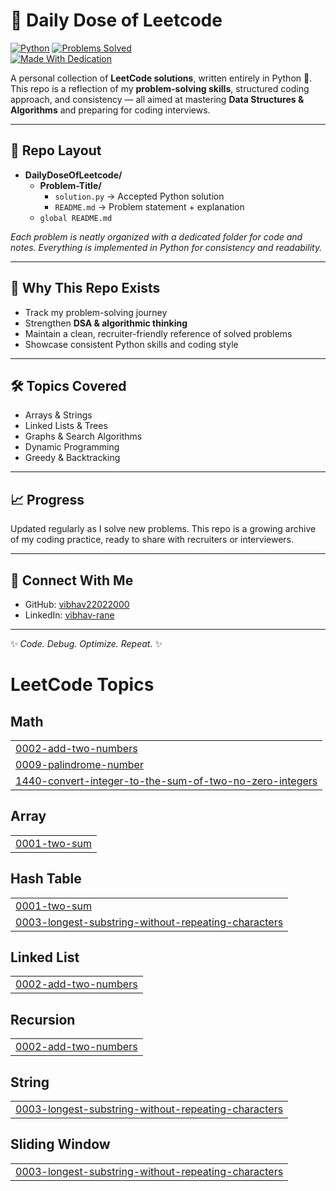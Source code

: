 # 🐍 Daily Dose of Leetcode

[![Python](https://img.shields.io/badge/Language-Python-blue?logo=python)](https://www.python.org/) 
[![Problems Solved](https://img.shields.io/badge/LeetCode-Problem%20Solving-orange?logo=leetcode)](https://leetcode.com/)  
[![Made With Dedication](https://img.shields.io/badge/Made%20with-Dedication-green)](#)

A personal collection of **LeetCode solutions**, written entirely in Python 🐍.  
This repo is a reflection of my **problem-solving skills**, structured coding approach, and consistency — all aimed at mastering **Data Structures & Algorithms** and preparing for coding interviews.

---

## 📂 Repo Layout

- **DailyDoseOfLeetcode/**
  - **Problem-Title/**
    - `solution.py` → Accepted Python solution
    - `README.md` → Problem statement + explanation
  - `global README.md`

*Each problem is neatly organized with a dedicated folder for code and notes. Everything is implemented in Python for consistency and readability.*

---

## 🎯 Why This Repo Exists
- Track my problem-solving journey  
- Strengthen **DSA & algorithmic thinking**  
- Maintain a clean, recruiter-friendly reference of solved problems  
- Showcase consistent Python skills and coding style  

---

## 🛠️ Topics Covered
- Arrays & Strings  
- Linked Lists & Trees  
- Graphs & Search Algorithms  
- Dynamic Programming  
- Greedy & Backtracking  

---

## 📈 Progress
Updated regularly as I solve new problems. This repo is a growing archive of my coding practice, ready to share with recruiters or interviewers.

---

## 🚀 Connect With Me
- GitHub: [vibhav22022000](https://github.com/vibhav22022000)  
- LinkedIn: [vibhav-rane](www.linkedin.com/in/vibhav-rane)  

---

✨ *Code. Debug. Optimize. Repeat.* ✨

<!---LeetCode Topics Start-->
# LeetCode Topics
## Math
|  |
| ------- |
| [0002-add-two-numbers](https://github.com/vibhav22022000/DailyDoseOfLeetcode/tree/master/0002-add-two-numbers) |
| [0009-palindrome-number](https://github.com/vibhav22022000/DailyDoseOfLeetcode/tree/master/0009-palindrome-number) |
| [1440-convert-integer-to-the-sum-of-two-no-zero-integers](https://github.com/vibhav22022000/DailyDoseOfLeetcode/tree/master/1440-convert-integer-to-the-sum-of-two-no-zero-integers) |
## Array
|  |
| ------- |
| [0001-two-sum](https://github.com/vibhav22022000/DailyDoseOfLeetcode/tree/master/0001-two-sum) |
## Hash Table
|  |
| ------- |
| [0001-two-sum](https://github.com/vibhav22022000/DailyDoseOfLeetcode/tree/master/0001-two-sum) |
| [0003-longest-substring-without-repeating-characters](https://github.com/vibhav22022000/DailyDoseOfLeetcode/tree/master/0003-longest-substring-without-repeating-characters) |
## Linked List
|  |
| ------- |
| [0002-add-two-numbers](https://github.com/vibhav22022000/DailyDoseOfLeetcode/tree/master/0002-add-two-numbers) |
## Recursion
|  |
| ------- |
| [0002-add-two-numbers](https://github.com/vibhav22022000/DailyDoseOfLeetcode/tree/master/0002-add-two-numbers) |
## String
|  |
| ------- |
| [0003-longest-substring-without-repeating-characters](https://github.com/vibhav22022000/DailyDoseOfLeetcode/tree/master/0003-longest-substring-without-repeating-characters) |
## Sliding Window
|  |
| ------- |
| [0003-longest-substring-without-repeating-characters](https://github.com/vibhav22022000/DailyDoseOfLeetcode/tree/master/0003-longest-substring-without-repeating-characters) |
<!---LeetCode Topics End-->